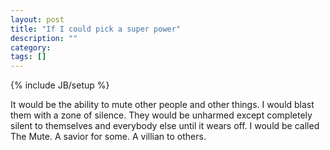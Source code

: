 ```yaml
---
layout: post
title: "If I could pick a super power"
description: ""
category: 
tags: []
---
```

{% include JB/setup %}

It would be the ability to mute other people and other things.  I would blast them with a zone of silence.  They would be unharmed except completely silent to themselves and everybody else until it wears off.  I would be called The Mute.  A savior for some.  A villian to others.